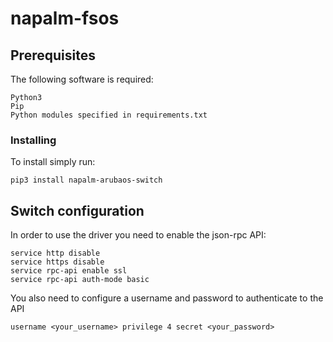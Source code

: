 # napalm-fsos

## Prerequisites
The following software is required:

    Python3
    Pip
    Python modules specified in requirements.txt

### Installing

To install simply run:
```
pip3 install napalm-arubaos-switch
```
## Switch configuration

In order to use the driver you need to enable the json-rpc API:
```
service http disable
service https disable
service rpc-api enable ssl
service rpc-api auth-mode basic
```

You also need to configure a username and password to authenticate to the API
```
username <your_username> privilege 4 secret <your_password>
```
